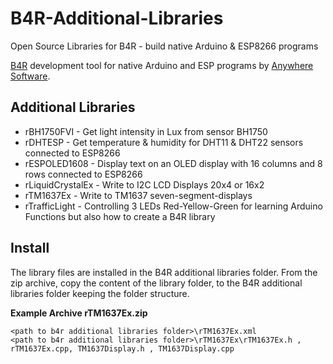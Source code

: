 # B4R-Additional-Libraries
Open Source Libraries for B4R - build native Arduino &amp; ESP8266 programs

[B4R](https://www.b4x.com/b4r.html) development tool for native Arduino and ESP programs by [Anywhere Software](https://www.b4x.com).

## Additional Libraries
* rBH1750FVI - Get light intensity in Lux from sensor BH1750
* rDHTESP - Get temperature & humidity for DHT11 & DHT22 sensors connected to ESP8266
* rESPOLED1608 - Display text on an OLED display with 16 columns and 8 rows connected to ESP8266
* rLiquidCrystalEx - Write to I2C LCD Displays 20x4 or 16x2
* rTM1637Ex - Write to TM1637 seven-segment-displays
* rTrafficLight - Controlling 3 LEDs Red-Yellow-Green for learning Arduino Functions but also how to create a B4R library

## Install
The library files are installed in the B4R additional libraries folder.
From the zip archive, copy the content of the library folder, to the B4R additional libraries folder keeping the folder structure.

**Example Archive rTM1637Ex.zip**
```
<path to b4r additional libraries folder>\rTM1637Ex.xml
<path to b4r additional libraries folder>\rTM1637Ex\rTM1637Ex.h , rTM1637Ex.cpp, TM1637Display.h , TM1637Display.cpp 
```

